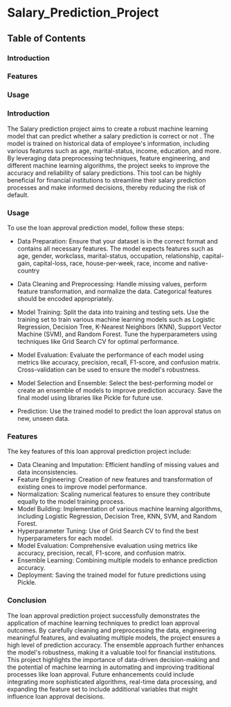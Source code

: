 # Salary_Prediction_Project
## Table of Contents
### Introduction
### Features
### Usage
### Introduction
The Salary prediction project aims to create a robust machine learning model that can predict whether a salary prediction is correct or not . The model is trained on historical data of employee's information, including various features such as age, marital-status, income, education, and more. By leveraging data preprocessing techniques, feature engineering, and different machine learning algorithms, the project seeks to improve the accuracy and reliability of salary predictions. This tool can be highly beneficial for financial institutions to streamline their salary prediction processes and make informed decisions, thereby reducing the risk of default.

### Usage
To use the loan approval prediction model, follow these steps:

- Data Preparation: Ensure that your dataset is in the correct format and contains all necessary features. The model expects features such as age, gender, workclass, marital-status, occupation, relationship, capital-gain, capital-loss, race, house-per-week, race, income and native-country

- Data Cleaning and Preprocessing: Handle missing values, perform feature transformation, and normalize the data. Categorical features should be encoded appropriately.

- Model Training: Split the data into training and testing sets. Use the training set to train various machine learning models such as Logistic Regression, Decision Tree, K-Nearest Neighbors (KNN), Support Vector Machine (SVM), and Random Forest. Tune the hyperparameters using techniques like Grid Search CV for optimal performance.

- Model Evaluation: Evaluate the performance of each model using metrics like accuracy, precision, recall, F1-score, and confusion matrix. Cross-validation can be used to ensure the model's robustness.

- Model Selection and Ensemble: Select the best-performing model or create an ensemble of models to improve prediction accuracy. Save the final model using libraries like Pickle for future use.

- Prediction: Use the trained model to predict the loan approval status on new, unseen data.

### Features
The key features of this loan approval prediction project include:

- Data Cleaning and Imputation: Efficient handling of missing values and data inconsistencies.
- Feature Engineering: Creation of new features and transformation of existing ones to improve model performance.
- Normalization: Scaling numerical features to ensure they contribute equally to the model training process.
- Model Building: Implementation of various machine learning algorithms, including Logistic Regression, Decision Tree, KNN, SVM, and Random Forest.
- Hyperparameter Tuning: Use of Grid Search CV to find the best hyperparameters for each model.
- Model Evaluation: Comprehensive evaluation using metrics like accuracy, precision, recall, F1-score, and confusion matrix.
- Ensemble Learning: Combining multiple models to enhance prediction accuracy.
- Deployment: Saving the trained model for future predictions using Pickle.
### Conclusion
The loan approval prediction project successfully demonstrates the application of machine learning techniques to predict loan approval outcomes. By carefully cleaning and preprocessing the data, engineering meaningful features, and evaluating multiple models, the project ensures a high level of prediction accuracy. The ensemble approach further enhances the model's robustness, making it a valuable tool for financial institutions. This project highlights the importance of data-driven decision-making and the potential of machine learning in automating and improving traditional processes like loan approval. Future enhancements could include integrating more sophisticated algorithms, real-time data processing, and expanding the feature set to include additional variables that might influence loan approval decisions.
